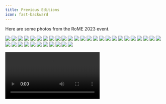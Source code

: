 ```yaml
---
title: Previous Editions
icon: fast-backward
---
```


Here are some photos from the RoME 2023 event.

![](/RoME/assets/RoME_23/6f6cda11-6bf8-4793-800b-8cf44b0c0d63.jpg)
![](/RoME/assets/RoME_23/09b70b5f-8c4e-4ed8-b61d-fdb61a22626b.jpg)
![](/RoME/assets/RoME_23/59EE30D0-63C9-4823-B532-B9F824E448FF.jpg)
![](/RoME/assets/RoME_23/98ad72b2-51a3-4eb3-a222-b86ddfcd2f8a.jpg)
![](/RoME/assets/RoME_23/818d80cf-a3ed-4549-97e5-f879f1c669b6.jpg)
![](/RoME/assets/RoME_23/882e8c63-e8c2-4cff-8b75-1c994e4d4ebc.jpg)
![](/RoME/assets/RoME_23/1641fc23-4b6d-4c32-aa8a-39f511a2711c.jpg)
![](/RoME/assets/RoME_23/6131a9a2-51bc-4482-870b-37b2c0e39705.jpg)
![](/RoME/assets/RoME_23/A5E346F7-43E5-46F0-A0EF-61197ABD88E0.jpg)
![](/RoME/assets/RoME_23/afa30d01-34e8-4a17-a33e-62ffcfa2b928.jpg)
![](/RoME/assets/RoME_23/b4044997-c301-4b3f-9a61-08bbbe4a4111.jpg)
![](/RoME/assets/RoME_23/c3a00c07-3dd7-4866-abc5-c5a72e8e8c79.jpg)
![](/RoME/assets/RoME_23/c83acde0-dd5b-43ad-883d-781c38311be4.jpg)
![](/RoME/assets/RoME_23/dae20047-8d5a-401b-89ff-1f2e62d8a398.jpg)
![](/RoME/assets/RoME_23/ea47e385-84e5-49eb-80de-77b7b7218cce.jpg)
![](/RoME/assets/RoME_23/IMG_6885-min.jpg)
![](/RoME/assets/RoME_23/IMG_6886-min.jpg)
![](/RoME/assets/RoME_23/IMG_6887-min.jpg)
![](/RoME/assets/RoME_23/IMG_6888-min.jpg)
![](/RoME/assets/RoME_23/IMG_6889-min.jpg)
![](/RoME/assets/RoME_23/IMG_6890-2-min.jpg)
![](/RoME/assets/RoME_23/IMG_6893-min.jpg)
![](/RoME/assets/RoME_23/IMG_6894-min.jpg)
![](/RoME/assets/RoME_23/IMG_6898-min.jpg)
![](/RoME/assets/RoME_23/IMG_6900-min.jpg)
![](/RoME/assets/RoME_23/IMG_6901-min.jpg)
![](/RoME/assets/RoME_23/IMG_6902-min.jpg)
![](/RoME/assets/RoME_23/IMG_6906-min.jpg)
![](/RoME/assets/RoME_23/IMG_6910-min.jpg)
![](/RoME/assets/RoME_23/IMG_6912-min.jpg)
![](/RoME/assets/RoME_23/IMG_6913-2-min.jpg)
![](/RoME/assets/RoME_23/IMG_6915-min.jpg)
![](/RoME/assets/RoME_23/IMG_6918-min.jpg)
![](/RoME/assets/RoME_23/IMG_6919-min.jpg)
![](/RoME/assets/RoME_23/IMG_6928-min.jpg)
![](/RoME/assets/RoME_23/IMG_6929-min.jpg)

<video src="/RoME/assets/RoME_23/f85b7f2d-36b2-4447-8ed0-30e0262037c9.mp4" controls title="Title"></video>

